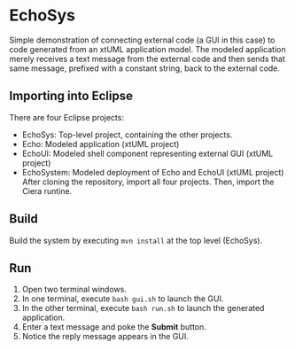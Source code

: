 # EchoSys
Simple demonstration of connecting external code (a GUI in this case) to code generated from an xtUML application model.  The modeled application merely receives a text message from the external code and then sends that same message, prefixed with a constant string, back to the external code.
## Importing into Eclipse
There are four Eclipse projects:
- EchoSys: Top-level project, containing the other projects.
- Echo:  Modeled application (xtUML project)
- EchoUI:  Modeled shell component representing external GUI (xtUML project)
- EchoSystem:  Modeled deployment of Echo and EchoUI (xtUML project)
After cloning the repository, import all four projects.  Then, import the Ciera runtine.
## Build
Build the system by executing `mvn install` at the top level (EchoSys).
## Run
1. Open two terminal windows.
2. In one terminal, execute `bash gui.sh` to launch the GUI.
3. In the other terminal, execute `bash run.sh` to launch the generated application.
4. Enter a text message and poke the **Submit** button.
5. Notice the reply message appears in the GUI.
